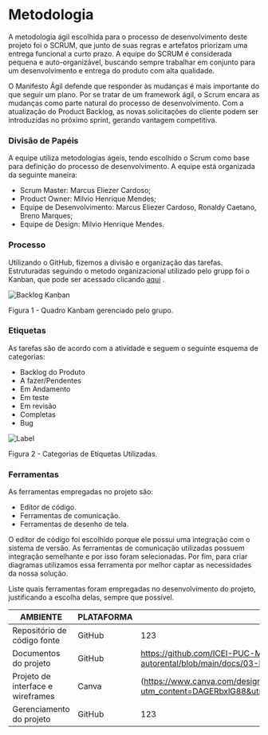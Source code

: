 
# Metodologia

<p>A metodologia ágil escolhida para o processo de desenvolvimento deste projeto foi o SCRUM, que junto de suas regras e artefatos priorizam uma entrega funcional a curto prazo. A equipe do SCRUM é considerada pequena e auto-organizável, buscando sempre trabalhar em conjunto para um desenvolvimento e entrega do produto com alta qualidade.</p>
<p>O Manifesto Ágil defende que responder às mudanças é mais importante do que seguir um plano. Por se tratar de um framework ágil, o Scrum encara as mudanças como parte natural do processo de desenvolvimento. Com a atualização do Product Backlog, as novas solicitações do cliente podem ser introduzidas no próximo sprint, gerando vantagem competitiva.</p>


### Divisão de Papéis

A equipe utiliza metodologias ágeis, tendo escolhido o Scrum como base para definição do processo de desenvolvimento. A equipe está organizada da seguinte maneira:
- Scrum Master: Marcus Eliezer Cardoso;
- Product Owner: Milvio Henrique Mendes;
- Equipe de Desenvolvimento: Marcus Eliezer Cardoso, Ronaldy Caetano, Breno Marques;
- Equipe de Design: Milvio Henrique Mendes.


### Processo

Utilizando o GitHub, fizemos a divisão e organização das tarefas. Estruturadas seguindo o metodo organizacional utilizado pelo grupp foi o Kanban, que pode ser acessado clicando [aqui](https://github.com/orgs/ICEI-PUC-Minas-PMV-ADS/projects/1047/views/1) .

![Backlog Kanban](https://github.com/ICEI-PUC-Minas-PMV-ADS/pmv-ads-2024-e1-proj-web-t15-autorental/assets/164096060/4e8a1136-7c4a-472a-89af-1738b6b786dd)

Figura 1 - Quadro Kanbam gerenciado pelo grupo.

### Etiquetas
<p>As tarefas são de acordo com a atividade e seguem o seguinte esquema de categorias:</p>

<ul>
  <li>Backlog do Produto</li>
  <li>A fazer/Pendentes</li>
  <li>Em Andamento</li>
  <li>Em teste</li>
  <li>Em revisão</li>
  <li>Completas</li>
  <li>Bug</li>
</ul>

![Label](https://github.com/ICEI-PUC-Minas-PMV-ADS/pmv-ads-2024-e1-proj-web-t15-autorental/assets/164096060/e90b99e1-46f1-4d22-91e4-2413759bc56f)

Figura 2 - Categorias de Etiquetas Utilizadas.


### Ferramentas

As ferramentas empregadas no projeto são:

- Editor de código.
- Ferramentas de comunicação.
- Ferramentas de desenho de tela.

O editor de código foi escolhido porque ele possui uma integração com o sistema de versão. As ferramentas de comunicação utilizadas possuem integração semelhante e por isso foram selecionadas. Por fim, para criar diagramas utilizamos essa ferramenta por melhor captar as necessidades da nossa solução.

Liste quais ferramentas foram empregadas no desenvolvimento do projeto, justificando a escolha delas, sempre que possível.

| AMBIENTE | PLATAFORMA |LINK DE ACESSO                 |
|--------------------|--------------------------------------------------------------------------------|----------------------------------------|
|Repositório de código fonte | GitHub | 123 |
|Documentos do projeto  | GitHub |https://github.com/ICEI-PUC-Minas-PMV-ADS/pmv-ads-2024-e1-proj-web-t15-autorental/blob/main/docs/03-Metodologia.md#:~:text=t-,docs,-presentation) |
|Projeto de interface e wireframes | Canva |(https://www.canva.com/design/DAGERbxlG88/i2Wv8nea2UZylepgf3BJ8Q/edit?utm_content=DAGERbxlG88&utm_campaign=designshare&utm_medium=link2&utm_source=sharebutton) |
|Gerenciamento do projeto  | GitHub | 123 |



